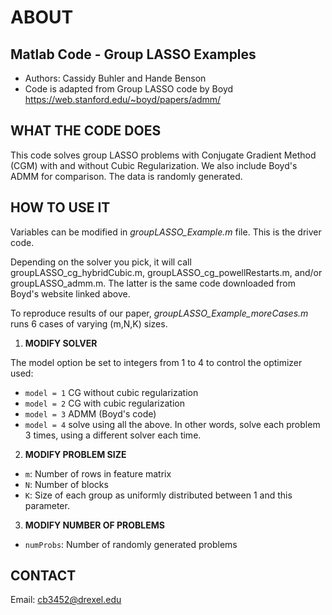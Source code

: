 # ABOUT
## Matlab Code - Group LASSO Examples

- Authors: Cassidy Buhler and Hande Benson
- Code is adapted from Group LASSO code by Boyd https://web.stanford.edu/~boyd/papers/admm/

## WHAT THE CODE DOES 

This code solves group LASSO problems with Conjugate Gradient Method (CGM) with and without Cubic Regularization.
We also include Boyd's ADMM for comparison. The data is randomly generated. 

## HOW TO USE IT
Variables can be modified in *groupLASSO_Example.m* file. This is the driver code.

Depending on the solver you pick, it will call groupLASSO_cg_hybridCubic.m, groupLASSO_cg_powellRestarts.m, and/or groupLASSO_admm.m. The latter is the same code downloaded from Boyd's website linked above. 

To reproduce results of our paper, *groupLASSO_Example_moreCases.m* runs 6 cases of varying (m,N,K) sizes. 

1. **MODIFY SOLVER**

The model option be set to integers from 1 to 4 to control the optimizer used:

- `model = 1` CG without cubic regularization 
- `model = 2` CG with cubic regularization 
- `model = 3` ADMM (Boyd's code)
- `model = 4` solve using all the above. In other words, solve each problem 3 times, using a different solver each time. 

2. **MODIFY PROBLEM SIZE**

 - `m`: Number of rows in feature matrix
 - `N`: Number of blocks
 - `K`: Size of each group as uniformly distributed between 1 and this parameter. 

3. **MODIFY NUMBER OF PROBLEMS**

 - `numProbs`: Number of randomly generated problems 

## CONTACT 

Email: cb3452@drexel.edu 
